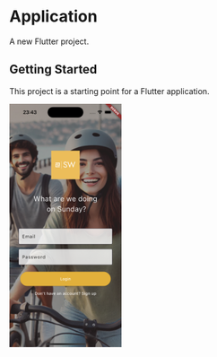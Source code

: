 # Application

A new Flutter project.

## Getting Started

This project is a starting point for a Flutter application.

<img src="https://github.com/VolkanDurmaz/a_flutter_app/blob/main/images/ios/Login.png" width="200"/>